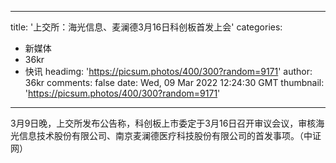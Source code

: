 
---
title: '上交所：海光信息、麦澜德3月16日科创板首发上会'
categories: 
 - 新媒体
 - 36kr
 - 快讯
headimg: 'https://picsum.photos/400/300?random=9171'
author: 36kr
comments: false
date: Wed, 09 Mar 2022 12:24:30 GMT
thumbnail: 'https://picsum.photos/400/300?random=9171'
---

<div>   
3月9日晚，上交所发布公告称，科创板上市委定于3月16日召开审议会议，审核海光信息技术股份有限公司、南京麦澜德医疗科技股份有限公司的首发事项。（中证网）  
</div>
            